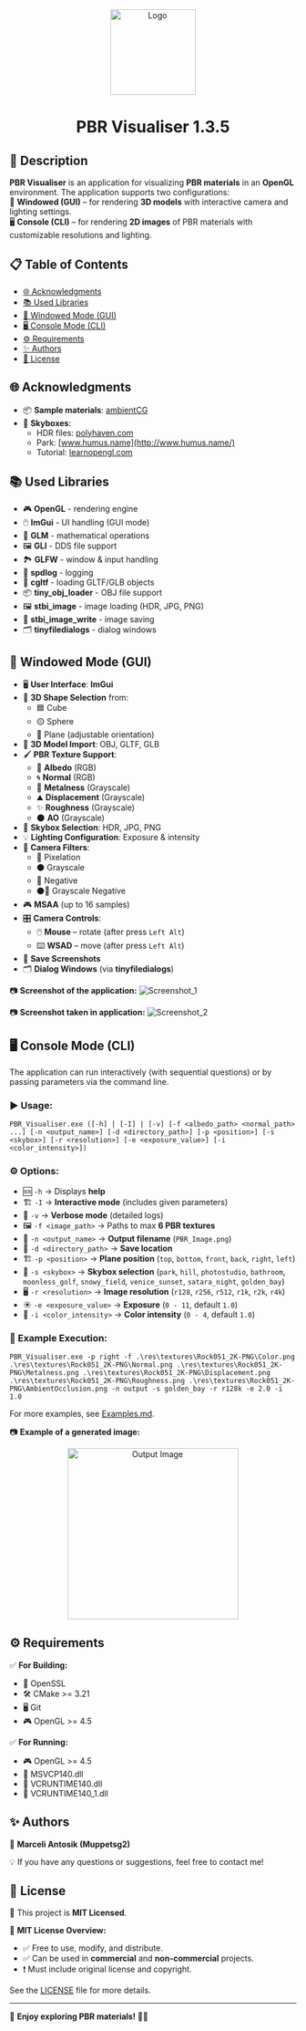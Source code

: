<div align='center'>
   <img src="git_images/icon.png" alt="Logo" width="150" align="center"/>
   
  <div id="toc">
    <ul style="list-style: none;">
      <summary>
        <h1>PBR Visualiser 1.3.5</h1>
      </summary>
    </ul>
  </div>
</div>

## 📌 Description
**PBR Visualiser** is an application for visualizing **PBR materials** in an **OpenGL** environment. The application supports two configurations:
<br/>
🎨 **Windowed (GUI)** – for rendering **3D models** with interactive camera and lighting settings.
<br/>
🖥️ **Console (CLI)** – for rendering **2D images** of PBR materials with customizable resolutions and lighting.

## 📋 Table of Contents

- [🌐 Acknowledgments](#-acknowledgments)
- [📚 Used Libraries](#-used-libraries)
- [🎨 Windowed Mode (GUI)](#-windowed-mode-gui)
- [🖥️ Console Mode (CLI)](#%EF%B8%8F-console-mode-cli)
- [⚙️ Requirements](#%EF%B8%8F-requirements)
- [✨ Authors](#-authors)
- [📜 License](#-license)

## 🌐 Acknowledgments
- 📦 **Sample materials**: [ambientCG](https://ambientcg.com/)
- 🌅 **Skyboxes**:
    - HDR files: [polyhaven.com](https://polyhaven.com/)
    - Park: [www.humus.name](http://www.humus.name/)
    - Tutorial: [learnopengl.com](https://learnopengl.com/)

## 📚 Used Libraries
- 🎮 **OpenGL** - rendering engine
- 🖱️ **ImGui** - UI handling (GUI mode)
- 📐 **GLM** - mathematical operations
- 🖼️ **GLI** - DDS file support
- 🏞️ **GLFW** - window & input handling
- 📜 **spdlog** - logging
- 📁 **cgltf** - loading GLTF/GLB objects
- 📦 **tiny_obj_loader** - OBJ file support
- 🖼️ **stbi_image** - image loading (HDR, JPG, PNG)
- 💾 **stbi_image_write** - image saving
- 🗂️ **tinyfiledialogs** - dialog windows

## 🎨 Windowed Mode (GUI)
- 🖥️ **User Interface**: **ImGui**  
- 🔳 **3D Shape Selection** from:
  - 🟦 Cube
  - 🟡 Sphere
  - 🔶 Plane (adjustable orientation)
- 📂 **3D Model Import**: OBJ, GLTF, GLB
- 🖌️ **PBR Texture Support**:
  - 🎨 **Albedo** (RGB)
  - 🌀 **Normal** (RGB)
  - 🔩 **Metalness** (Grayscale)
  - ⛰️ **Displacement** (Grayscale)
  - ✨ **Roughness** (Grayscale)
  - 🌑 **AO** (Grayscale)
- 🌅 **Skybox Selection**: HDR, JPG, PNG
- 💡 **Lighting Configuration**: Exposure & intensity
- 🎥 **Camera Filters**:
  - 🔷 Pixelation
  - ⚫ Grayscale
  - 🔀 Negative
  - ⚫🔀 Grayscale Negative
- 🎮 **MSAA** (up to 16 samples)
- 🎛️ **Camera Controls**:
  - 🖱️ **Mouse** – rotate (after press `Left Alt`)
  - ⌨️ **WSAD** – move (after press `Left Alt`)
- 📸 **Save Screenshots**
- 🗂️ **Dialog Windows** (via **tinyfiledialogs**)

📷 **Screenshot of the application:**
![Screenshot_1](git_images/screenshot1.png)

📷 **Screenshot taken in application:**
![Screenshot_2](git_images/screenshot2.png)

## 🖥️ Console Mode (CLI)
The application can run interactively (with sequential questions) or by passing parameters via the command line.

### ▶️ Usage:
```
PBR_Visualiser.exe ([-h] | [-I] | [-v] [-f <albedo_path> <normal_path> ...] [-n <output_name>] [-d <directory_path>] [-p <position>] [-s <skybox>] [-r <resolution>] [-e <exposure_value>] [-i <color_intensity>])
```

### ⚙️ Options:
- 🆘 `-h` → Displays **help**
- 🏗️ `-I` → **Interactive mode** (includes given parameters)
- 📜 `-v` → **Verbose mode** (detailed logs)
- 🖼️ `-f <image_path>` → Paths to max **6 PBR textures**
- 💾 `-n <output_name>` → **Output filename** (`PBR_Image.png`)
- 📂 `-d <directory_path>` → **Save location**
- 🏗️ `-p <position>` → **Plane position** (`top`, `bottom`, `front`, `back`, `right`, `left`)
- 🌅 `-s <skybox>` → **Skybox selection** (`park`, `hill`, `photostudio`, `bathroom`, `moonless_golf`, `snowy_field`, `venice_sunset`, `satara_night`, `golden_bay`)
- 🖥️ `-r <resolution>` → **Image resolution** (`r128`, `r256`, `r512`, `r1k`, `r2k`, `r4k`)
- ☀️ `-e <exposure_value>` → **Exposure** (`0 - 11`, default `1.0`)
- 🎨 `-i <color_intensity>` → **Color intensity** (`0 - 4`, default `1.0`)

### 📝 Example Execution:
```
PBR_Visualiser.exe -p right -f .\res\textures\Rock051_2K-PNG\Color.png .\res\textures\Rock051_2K-PNG\Normal.png .\res\textures\Rock051_2K-PNG\Metalness.png .\res\textures\Rock051_2K-PNG\Displacement.png .\res\textures\Rock051_2K-PNG\Roughness.png .\res\textures\Rock051_2K-PNG\AmbientOcclusion.png -n output -s golden_bay -r r128k -e 2.0 -i 1.0
```

For more examples, see [Examples.md](./Examples.md).

📷 **Example of a generated image:**
<div align="center">
  <img src="git_images/output.png" alt="Output Image" width="300"/>
</div>

## ⚙️ Requirements
✅ **For Building:**
- 🔑 OpenSSL
- 🛠️ CMake >= 3.21
- 🖥️ Git
- 🎮 OpenGL >= 4.5

✅ **For Running:**
- 🎮 OpenGL >= 4.5
- 📜 MSVCP140.dll
- 📜 VCRUNTIME140.dll
- 📜 VCRUNTIME140_1.dll

## ✨ Authors
👤 **Marceli Antosik (Muppetsg2)**

💡 If you have any questions or suggestions, feel free to contact me!


## 📜 License
📝 This project is **MIT Licensed**.

📖 **MIT License Overview:**
- ✅ Free to use, modify, and distribute.
- ✅ Can be used in **commercial** and **non-commercial** projects.
- ❗ Must include original license and copyright.

See the [LICENSE](./LICENSE) file for more details.

---

🚀 **Enjoy exploring PBR materials!** 🎨✨
